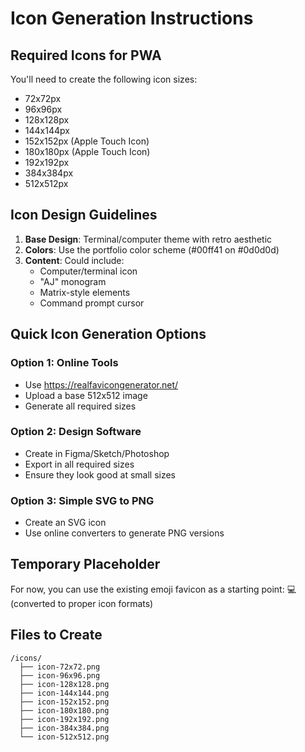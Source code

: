 # Icon Generation Instructions

## Required Icons for PWA

You'll need to create the following icon sizes:
- 72x72px
- 96x96px  
- 128x128px
- 144x144px
- 152x152px (Apple Touch Icon)
- 180x180px (Apple Touch Icon)
- 192x192px
- 384x384px
- 512x512px

## Icon Design Guidelines

1. **Base Design**: Terminal/computer theme with retro aesthetic
2. **Colors**: Use the portfolio color scheme (#00ff41 on #0d0d0d)
3. **Content**: Could include:
   - Computer/terminal icon
   - "AJ" monogram
   - Matrix-style elements
   - Command prompt cursor

## Quick Icon Generation Options

### Option 1: Online Tools
- Use https://realfavicongenerator.net/
- Upload a base 512x512 image
- Generate all required sizes

### Option 2: Design Software
- Create in Figma/Sketch/Photoshop
- Export in all required sizes
- Ensure they look good at small sizes

### Option 3: Simple SVG to PNG
- Create an SVG icon
- Use online converters to generate PNG versions

## Temporary Placeholder
For now, you can use the existing emoji favicon as a starting point:
💻 (converted to proper icon formats)

## Files to Create
```
/icons/
  ├── icon-72x72.png
  ├── icon-96x96.png
  ├── icon-128x128.png
  ├── icon-144x144.png
  ├── icon-152x152.png
  ├── icon-180x180.png
  ├── icon-192x192.png
  ├── icon-384x384.png
  └── icon-512x512.png
```
